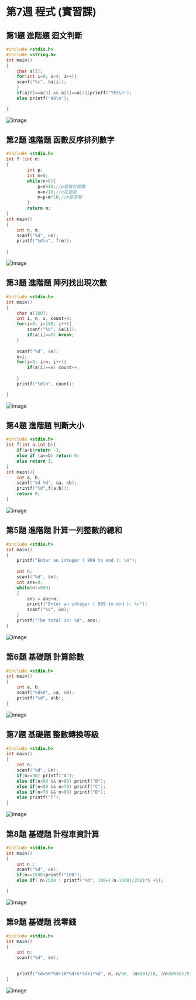 # 第7週 程式 (實習課)
## 第1題 進階題 迴文判斷 
```c
#include <stdio.h>
#include <string.h>
int main()
{
	char a[3];
	for(int i=0; i<4; i++){
	scanf("%c", &a[i]);
	}
	if(a[0]==a[3] && a[1]==a[2])printf("YES\n");
	else printf("NO\n");	

}
```
![image](https://raw.githubusercontent.com/xytungg/2020cce/gh-pages/week7/week7-1%E8%BF%B4%E6%96%87%E5%88%A4%E6%96%B7.png)
## 第2題 進階題 函數反序排列數字
```c
#include <stdio.h>
int f (int n)
{
		int p;
		int m=0;
		while(n>0){
			p=n%10;//p是暫存餘數
			n=n/10;//n在更新
			m=p+m*10;//m是答案
		}
		return m;
}
int main()
{
	int n, m;
	scanf("%d", &n);
	printf("%d\n", f(m));
	
}
```

![image](https://raw.githubusercontent.com/xytungg/2020cce/gh-pages/week7/week7-2%E5%87%BD%E6%95%B8%E5%8F%8D%E5%BA%8F%E6%8E%92%E5%88%97%E6%95%B8%E5%AD%97.png)
## 第3題 進階題 陣列找出現次數 
```c
#include <stdio.h>
int main()
{
	char a[100];
	int i, n, x, count=0;
	for(i=0; i<100; i++){
		scanf("%d", &a[i]);
		if(a[i]==0) break;
	}
	
	scanf("%d", &x);
	n=i;
	for(i=0; i<n; i++){
		if(a[i]==x) count++;
		
	}
	printf("%d\n", count);

}
```
![image](https://raw.githubusercontent.com/xytungg/2020cce/gh-pages/week7/week7-3%E9%99%A3%E5%88%97%E6%89%BE%E5%87%BA%E7%8F%BE%E6%AC%A1%E6%95%B8.png)
## 第4題 進階題 判斷大小 
```c
#include <stdio.h>
int f(int a,int b){
	if(a<b)return -1;
	else if (a==b) return 0;
	else return 1;
}
int main(){
    int a, b;
    scanf("%d %d", &a, &b);
    printf("%d",f(a,b));
    return 0;
}
```
![image](https://raw.githubusercontent.com/xytungg/2020cce/gh-pages/week7/week7-4%E5%88%A4%E6%96%B7%E5%A4%A7%E5%B0%8F.png)
## 第5題 進階題 計算一列整數的總和
```c
#include <stdio.h>
int main()
{
	printf("Enter an integer ( 999 to end ): \n");
	
	int n;
	scanf("%d", &n);
	int ans=0;
	while(n!=999)
	{
		ans = ans+n;
		printf("Enter an integer ( 999 to end ): \n");
		scanf("%d", &n);
	}
	printf("The total is: %d", ans);
}
```
![image](https://raw.githubusercontent.com/xytungg/2020cce/gh-pages/week7/week7-5%E8%A8%88%E7%AE%97%E4%B8%80%E5%88%97%E6%95%B4%E6%95%B8%E7%9A%84%E7%B8%BD%E5%92%8C.png)
## 第6題 基礎題 計算餘數 
```c
#include <stdio.h>
int main()
{
	int a, b;
	scanf("%d%d", &a, &b);
	printf("%d", a%b);
}
```
![image](https://raw.githubusercontent.com/xytungg/2020cce/gh-pages/week7/week7-6%E8%A8%88%E7%AE%97%E9%A4%98%E6%95%B8.png)
## 第7題 基礎題 整數轉換等級 
```c
#include <stdio.h>
int main()
{
	int n;
	scanf("%d", &n);
	if(n>=90) printf("A");
	else if(n<90 && n>80) printf("B");
	else if(n<80 && n>70) printf("C");
	else if(n<70 && n>60) printf("D");
	else printf("F");
}
```
![image](https://raw.githubusercontent.com/xytungg/2020cce/gh-pages/week7/week7-7%E6%95%B4%E6%95%B8%E8%BD%89%E6%8F%9B%E7%AD%89%E7%B4%9A.png)
## 第8題 基礎題 計程車資計算
```c
#include <stdio.h>
int main()
{
	int n ;
	scanf("%d", &n);
	if(n==1500)printf("100");
	else if( n>1500 ) printf("%d", 100+((n-1500)/250)*5 +5);

}
```
![image](https://raw.githubusercontent.com/xytungg/2020cce/gh-pages/week7/week7-8%E8%A8%88%E7%A8%8B%E8%BB%8A%E8%B3%87%E8%A8%88%E7%AE%97.png)
## 第9題 基礎題 找零錢 
```c
#include <stdio.h>
int main()
{
	int n;
	scanf("%d", &n);
	

	printf("%d=50*%d+10*%d+5*%d+1*%d", n, n/50, (n%50)/10, (n%50%10)/5, (n%50%10%5)/1 );
}
```
![image](https://raw.githubusercontent.com/xytungg/2020cce/gh-pages/week7/week7-9%E6%89%BE%E9%9B%B6%E9%8C%A2.png)
